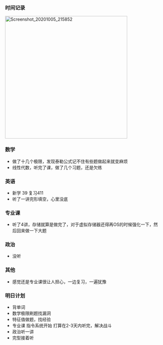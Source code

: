 ### 时间记录

<img src="https://raw.githubusercontent.com/Kong-PR/Typora-picture/master/img/Screenshot_20201005_215852.jpg" alt="Screenshot_20201005_215852" width=400/>

### 数学

- 做了十几个极限，发现泰勒公式记不住有些题做起来就变麻烦
- 线性代数，听完了课，做了几个习题，还是欠练

### 英语

- 新学 39  复习411 
- 听了一讲完形填空，心里没底

### 专业课

- 听了4讲，存储就算是做完了，对于虚拟存储器还得再OS的时候强化一下，然后回来做一下大题

### 政治

- 没听 

### 其他

- 感觉还是专业课很让人担心，一边复习，一遍犹豫

### 明日计划

- 背单词
- 数学极限刷题找漏洞
- 特征值做题，找经验
- 专业课 指令系统开始 打算在2-3天内听完，解决战斗
- 政治听一讲
- 完型接着听